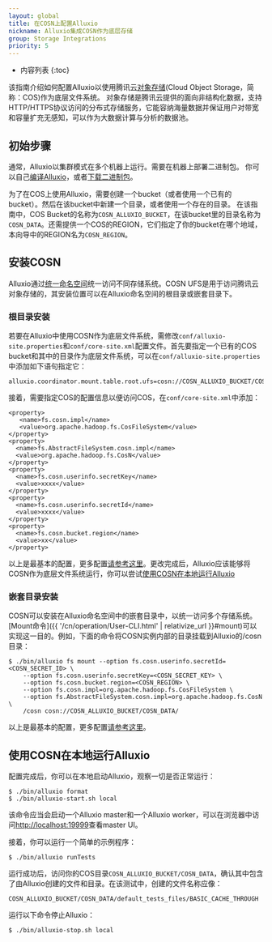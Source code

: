 ```yaml
---
layout: global
title: 在COSN上配置Alluxio
nickname: Alluxio集成COSN作为底层存储
group: Storage Integrations
priority: 5
---
```


* 内容列表
{:toc}

该指南介绍如何配置Alluxio以使用腾讯云[对象存储](https://cloud.tencent.com/product/cos)(Cloud Object Storage，简称：COS)作为底层文件系统。
对象存储是腾讯云提供的面向非结构化数据，支持 HTTP/HTTPS协议访问的分布式存储服务，它能容纳海量数据并保证用户对带宽和容量扩充无感知，可以作为大数据计算与分析的数据池。

## 初始步骤

通常，Alluxio以集群模式在多个机器上运行。需要在机器上部署二进制包。
你可以自己[编译Alluxio](Building-Alluxio-From-Source.html)，或者[下载二进制包](Running-Alluxio-Locally.html)。

为了在COS上使用Alluxio，需要创建一个bucket（或者使用一个已有的bucket）。然后在该bucket中新建一个目录，或者使用一个存在的目录。
在该指南中，COS Bucket的名称为`COSN_ALLUXIO_BUCKET`，在该bucket里的目录名称为`COSN_DATA`。还需提供一个COS的REGION，它们指定了你的bucket在哪个地域，本向导中的REGION名为`COSN_REGION`。

## 安装COSN

Alluxio通过[统一命名空间](Unified-and-Transparent-Namespace.html)统一访问不同存储系统。COSN UFS是用于访问腾讯云对象存储的，其安装位置可以在Alluxio命名空间的根目录或嵌套目录下。

### 根目录安装

若要在Alluxio中使用COSN作为底层文件系统，需修改`conf/alluxio-site.properties`和`conf/core-site.xml`配置文件。首先要指定一个已有的COS bucket和其中的目录作为底层文件系统，可以在`conf/alluxio-site.properties`中添加如下语句指定它：

```
alluxio.coordinator.mount.table.root.ufs=cosn://COSN_ALLUXIO_BUCKET/COSN_DATA/
```

接着，需要指定COS的配置信息以便访问COS，在`conf/core-site.xml`中添加：

```
<property>
   <name>fs.cosn.impl</name>
   <value>org.apache.hadoop.fs.CosFileSystem</value>
</property>
<property>
  <name>fs.AbstractFileSystem.cosn.impl</name>
  <value>org.apache.hadoop.fs.CosN</value>
</property>
<property>
  <name>fs.cosn.userinfo.secretKey</name>
  <value>xxxx</value>
</property>
<property>
  <name>fs.cosn.userinfo.secretId</name>
  <value>xxxx</value>
</property>
<property>
  <name>fs.cosn.bucket.region</name>
  <value>xx</value>
</property>
```

以上是最基本的配置，更多配置[请参考这里](https://cloud.tencent.com/document/product/436/6884)。更改完成后，Alluxio应该能够将COSN作为底层文件系统运行，你可以尝试[使用COSN在本地运行Alluxio](#使用COSN在本地运行Alluxio)

### 嵌套目录安装

COSN可以安装在Alluxio命名空间中的嵌套目录中，以统一访问多个存储系统。 [Mount命令]({{ '/cn/operation/User-CLI.html' | relativize_url }}#mount)可以实现这一目的。例如，下面的命令将COSN实例内部的目录挂载到Alluxio的/cosn目录：

```console
$ ./bin/alluxio fs mount --option fs.cosn.userinfo.secretId=<COSN_SECRET_ID> \
    --option fs.cosn.userinfo.secretKey=<COSN_SECRET_KEY> \
    --option fs.cosn.bucket.region=<COSN_REGION> \
    --option fs.cosn.impl=org.apache.hadoop.fs.CosFileSystem \
    --option fs.AbstractFileSystem.cosn.impl=org.apache.hadoop.fs.CosN \
    /cosn cosn://COSN_ALLUXIO_BUCKET/COSN_DATA/
```
以上是最基本的配置，更多配置[请参考这里](https://cloud.tencent.com/document/product/436/6884)。

## 使用COSN在本地运行Alluxio

配置完成后，你可以在本地启动Alluxio，观察一切是否正常运行：

```console
$ ./bin/alluxio format
$ ./bin/alluxio-start.sh local
```

该命令应当会启动一个Alluxio master和一个Alluxio worker，可以在浏览器中访问[http://localhost:19999](http://localhost:19999)查看master UI。

接着，你可以运行一个简单的示例程序：

```console
$ ./bin/alluxio runTests
```

运行成功后，访问你的COS目录`COSN_ALLUXIO_BUCKET/COSN_DATA`，确认其中包含了由Alluxio创建的文件和目录。在该测试中，创建的文件名称应像：

```console
COSN_ALLUXIO_BUCKET/COSN_DATA/default_tests_files/BASIC_CACHE_THROUGH
```

运行以下命令停止Alluxio：

```console
$ ./bin/alluxio-stop.sh local
```
